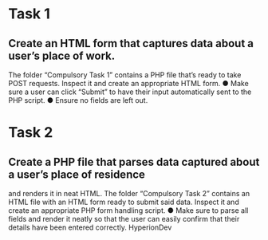 # Task 1

## Create an HTML form that captures data about a user’s place of work.
The folder “Compulsory Task 1” contains a PHP file that’s ready to take POST
requests. Inspect it and create an appropriate HTML form.
● Make sure a user can click “Submit” to have their input automatically sent
to the PHP script.
● Ensure no fields are left out.

# Task 2

## Create a PHP file that parses data captured about a user’s place of residence
and renders it in neat HTML. The folder “Compulsory Task 2” contains an
HTML file with an HTML form ready to submit said data. Inspect it and create
an appropriate PHP form handling script.
● Make sure to parse all fields and render it neatly so that the user can
easily confirm that their details have been entered correctly.
HyperionDev
